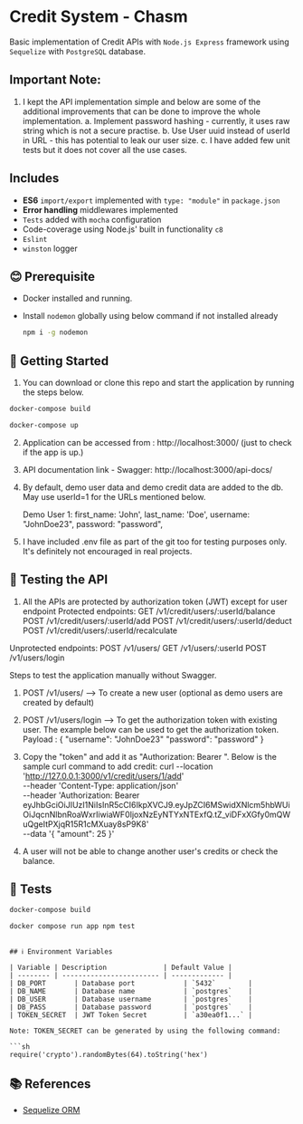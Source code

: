 # Credit System - Chasm

Basic implementation of Credit APIs with `Node.js Express` framework using `Sequelize` with `PostgreSQL` database.

## Important Note:
1. I kept the API implementation simple and below are some of the 
additional improvements that can be done to improve the whole implementation.
  a. Implement password hashing - currently, it uses raw string which is not a secure practise.
  b. Use User uuid instead of userId in URL - this has potential to leak our user size.
  c. I have added few unit tests but it does not cover all the use cases.


## Includes

- **ES6** `import/export` implemented with `type: "module"` in `package.json`
- **Error handling** middlewares implemented
- `Tests` added with `mocha` configuration
- Code-coverage using Node.js' built in functionality `c8`
- `Eslint`
- `winston` logger

## 😊 Prerequisite

- Docker installed and running.

- Install `nodemon` globally using below command if not installed already

  ```sh
  npm i -g nodemon
  ```

## 🚀 Getting Started

1. You can download or clone this repo and start the application by running the steps below.

```sh
docker-compose build

docker-compose up
```
2. Application can be accessed from : http://localhost:3000/ (just to check if the app is up.)

3. API documentation link - Swagger: http://localhost:3000/api-docs/

4. By default, demo user data and demo credit data are added to the db. May use userId=1
   for the URLs mentioned below.

   Demo User 1:
    first_name: 'John',
    last_name: 'Doe',
    username: "JohnDoe23",
    password: "password",

5. I have included .env file as part of the git too for testing purposes only. It's definitely
   not encouraged in real projects.

## 🚀 Testing the API
1. All the APIs are protected by authorization token (JWT) except for user endpoint
Protected endpoints:
GET /v1/credit/users/:userId/balance
POST /v1/credit/users/:userId/add
POST /v1/credit/users/:userId/deduct
POST /v1/credit/users/:userId/recalculate

Unprotected endpoints:
POST /v1/users/
GET /v1/users/:userId
POST /v1/users/login

Steps to test the application manually without Swagger.

1. POST /v1/users/ --> To create a new user (optional as demo users are created by default) 

2. POST /v1/users/login --> To get the authorization token with existing user.
   The example below can be used to get the authorization token.
   Payload :
   {
     "username": "JohnDoe23"
     "password": "password"
   }

3. Copy the "token" and add it as "Authorization: Bearer <token>".
   Below is the sample curl command to add credit:
   curl --location 'http://127.0.0.1:3000/v1/credit/users/1/add' \
    --header 'Content-Type: application/json' \
    --header 'Authorization: Bearer eyJhbGciOiJIUzI1NiIsInR5cCI6IkpXVCJ9.eyJpZCI6MSwidXNlcm5hbWUiOiJqcnNlbnRoaWxrIiwiaWF0IjoxNzEyNTYxNTExfQ.tZ_viDFxXGfy0mQWuQgeItPXjqR15R1cMXuay8sP9K8' \
    --data '{
        "amount": 25
    }'

4. A user will not be able to change another user's credits or check the balance.

## 🧪 Tests

```sh
docker-compose build

docker compose run app npm test 
```
  ```

## ℹ️ Environment Variables

| Variable | Description              | Default Value |
| -------- | ------------------------ | ------------- |
| DB_PORT       | Database port            | `5432`        |
| DB_NAME       | Database name            | `postgres`    |
| DB_USER       | Database username        | `postgres`    |
| DB_PASS       | Database password        | `postgres`    |
| TOKEN_SECRET  | JWT Token Secret         | `a30ea0f1...` |

Note: TOKEN_SECRET can be generated by using the following command: 

```sh
require('crypto').randomBytes(64).toString('hex')
```


## 📚 References

- [Sequelize ORM](https://sequelize.org/v6/)
